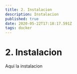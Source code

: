 ```yaml
---
title: 2. Instalacion
description: Instalacion
published: true
date: 2020-05-22T17:18:17.591Z
tags: docker
---
```


# 2. Instalacion

Aqui la instalacion